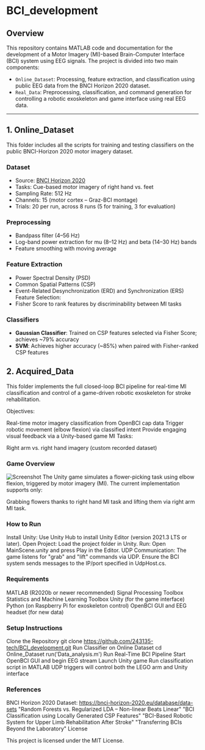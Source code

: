 # BCI_development

## Overview

This repository contains MATLAB code and documentation for the development of a Motor Imagery (MI)-based Brain-Computer Interface (BCI) system using EEG signals. The project is divided into two main components:

- `Online_Dataset`: Processing, feature extraction, and classification using public EEG data from the BNCI Horizon 2020 dataset.
- `Real_Data`: Preprocessing, classification, and command generation for controlling a robotic exoskeleton and game interface using real EEG data.

---

## 1. Online_Dataset

This folder includes all the scripts for training and testing classifiers on the public BNCI-Horizon 2020 motor imagery dataset.

### Dataset
- Source: [BNCI Horizon 2020](https://bnci-horizon-2020.eu/database/data-sets)
- Tasks: Cue-based motor imagery of right hand vs. feet
- Sampling Rate: 512 Hz
- Channels: 15 (motor cortex – Graz-BCI montage)
- Trials: 20 per run, across 8 runs (5 for training, 3 for evaluation)

### Preprocessing
- Bandpass filter (4–56 Hz)
- Log-band power extraction for mu (8–12 Hz) and beta (14–30 Hz) bands
- Feature smoothing with moving average

### Feature Extraction
- Power Spectral Density (PSD)
- Common Spatial Patterns (CSP)
- Event-Related Desynchronization (ERD) and Synchronization (ERS)
Feature Selection:
- Fisher Score to rank features by discriminability between MI tasks

### Classifiers
- **Gaussian Classifier**: Trained on CSP features selected via Fisher Score; achieves ~79% accuracy
- **SVM**: Achieves higher accuracy (~85%) when paired with Fisher-ranked CSP features

## 2. Acquired_Data
This folder implements the full closed-loop BCI pipeline for real-time MI classification and control of a game-driven robotic exoskeleton for stroke rehabilitation.

Objectives:

Real-time motor imagery classification from OpenBCI cap data
Trigger robotic movement (elbow flexion) via classified intent
Provide engaging visual feedback via a Unity-based game
MI Tasks:

Right arm vs. right hand imagery (custom recorded dataset)

### Game Overview
![Screenshot](./Game_interface)
The Unity game simulates a flower-picking task using elbow flexion, triggered by motor imagery (MI). The current implementation supports only:

Grabbing flowers thanks to right hand MI task and lifting them via right arm MI task.

### How to Run
Install Unity: Use Unity Hub to install Unity Editor (version 2021.3 LTS or later).
Open Project: Load the project folder in Unity.
Run: Open MainScene.unity and press Play in the Editor.
UDP Communication: The game listens for "grab" and "lift" commands via UDP. Ensure the BCI system sends messages to the IP/port specified in UdpHost.cs.
### Requirements

MATLAB (R2020b or newer recommended)
Signal Processing Toolbox
Statistics and Machine Learning Toolbox
Unity (for the game interface)
Python (on Raspberry Pi for exoskeleton control)
OpenBCI GUI and EEG headset (for new data)
### Setup Instructions

Clone the Repository
git clone https://github.com/243135-tech/BCI_development.git
Run Classifier on Online Dataset
cd Online_Dataset
run('Data_analysis.m')
Run Real-Time BCI Pipeline
Start OpenBCI GUI and begin EEG stream
Launch Unity game
Run classification script in MATLAB
UDP triggers will control both the LEGO arm and Unity interface

### References

BNCI Horizon 2020 Dataset: https://bnci-horizon-2020.eu/database/data-sets
"Random Forests vs. Regularized LDA – Non-linear Beats Linear"
"BCI Classification using Locally Generated CSP Features"
"BCI-Based Robotic System for Upper Limb Rehabilitation After Stroke"
"Transferring BCIs Beyond the Laboratory"
License

This project is licensed under the MIT License.

